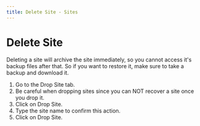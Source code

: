 ```yaml
---
title: Delete Site - Sites
---
```


# Delete Site

Deleting a site will archive the site immediately, so you cannot access it's
backup files after that. So if you want to restore it, make sure to take a
backup and download it.

1. Go to the Drop Site tab.
1. Be careful when dropping sites since you can NOT recover a site once you drop it.
1. Click on Drop Site.
1. Type the site name to confirm this action.
1. Click on Drop Site.
